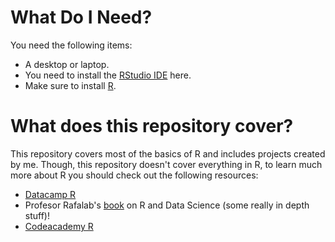 # What Do I Need?
You need the following items:
* A desktop or laptop.
* You need to install the [RStudio IDE](https://rstudio.com/products/rstudio/) here.
* Make sure to install [R](https://cran.r-project.org/).
# What does this repository cover?
This repository covers most of the basics of R and includes projects created by me. Though, this repository doesn't cover everything in R, to learn much more about R you should check out the following resources:
* [Datacamp R](https://www.statmethods.net/index.html)
* Profesor Rafalab's [book](https://rafalab.github.io/dsbook/) on R and Data Science (some really in depth stuff)!
* [Codeacademy R](https://www.codecademy.com/learn/learn-r)
